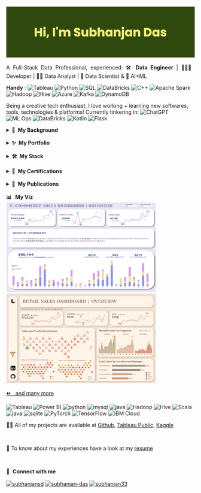 [![Social banner for Subhanjan](https://github.com/subhanjandas/subhanjandas/blob/main/banner%20(1).png)](https://www.linkedin.com/in/subhanjan-das/)

<p align="justify"> A Full-Stack Data Professional, experienced: 🛠️ <b>Data Engineer</b> | 👨🏻‍💻 Developer | 🕵🏻 Data Analyst | 🧬 Data Scientist & 🤖 AI+ML </p>


<b>Handy</b> : ![Tableau](https://img.shields.io/badge/-Tableau-000?&logo=Tableau)  ![Python](https://img.shields.io/badge/-Python-000?&logo=Python)  ![SQL](https://img.shields.io/badge/-SQL-000?&logo=MySQL)  ![DataBricks](https://img.shields.io/badge/-DataBricks-000?&logo=DataBricks) ![C++](https://img.shields.io/badge/-C++-000?&logo=c%2B%2B)  ![Apache Spark](https://img.shields.io/badge/-Apache_Spark-000?&logo=apachespark)   ![Hadoop](https://img.shields.io/badge/-Hadoop-000?&logo=apachehadoop)   ![Hive](https://img.shields.io/badge/-Hive-000?&logo=apachehive)   ![Azure](https://img.shields.io/badge/-Azure-000?&logo=google-cloud)   ![Kafka](https://img.shields.io/badge/-Kafka-000?&logo=apachekafka)  ![DynamoDB](https://img.shields.io/badge/-DynamoDB-000?&logo=Amazon%20DynamoDB)

Being a creative tech enthusiast, I love working + learning new softwares, tools, technologies & platforms! 
Currently tinkering in:
 ![ChatGPT](https://img.shields.io/badge/-AI-000?&logo=OpenAI) ![ML Ops](https://img.shields.io/badge/-ML_Ops-000?&logo=numpy) ![DataBricks](https://img.shields.io/badge/-JavaScript-000?&logo=javascript) ![Kotlin](https://img.shields.io/badge/-Kotlin-000?&logo=Kotlin) ![Flask](https://img.shields.io/badge/-Flask-000?&logo=flask)   


<details>   <summary><b> 👨 &nbsp;My&nbsp;Background </b></summary> 


<br>
<p align="justify">I am a postgrad student of Business Analytics with over a year of professional experience in eCommerce and Internet Services Industry.</p>

<p align="justify">I started in 2020 with Python, making simple data exploration projects and expanding my knowledge over time. Around mid-to-end 2021, I started to learn Machine Learning and Deep Learning concepts with Python libraries like SciKitLearn, Keras, TensorFlow to create predictive models. During this time I also started with my Analytics post graduate program and learned Big Data tools like Apache hadoop with Hive and Pig for web scraping and Business Intelligence tools like Tableau, Power BI and IBM Cognos. I am currently working at Tucows as a Customer Intelligence Researcher, building a strong foundation in data analytics and reporting.</p>

<p align="justify">Over the last year, my knowledge and experience with Business Intelligence tools have expanded, as has my interest. I am proficient in using Tableau and Power BI with Python and SQL environment, as well as Google Cloud Platform. I also have a solid understanding of Mathematics and Statistics, and am able to work with large and complex datasets. My goal with data analytics, visualization and Reporting is to help others. I enjoy being able to create something that stakeholders can use to make their decisions easier and data driven.</p>
</details>

</br>

<details>  <summary><b>✨&nbsp;&nbsp;My&nbsp;Portfolio</b></summary>
  
<br>

- **Data Visualization and Dashboarding**: ![Tableau](https://img.shields.io/badge/-Tableau-000?&logo=Tableau) ![Power BI](https://img.shields.io/badge/-PowerBI-000?&logo=PowerBI) ![Google Analytics](https://img.shields.io/badge/-GoogleAnalytics-000?&logo=GoogleAnalytics) ![Looker](https://img.shields.io/badge/-Looker-000?&logo=Looker) ![Alteryx](https://img.shields.io/badge/-Alteryx-000?&logo=Alteryx) 
  - [E-Commerce Sales Analysis | Minimal Overview Dashboard](https://public.tableau.com/views/E-CommerceSalesDashboard_16746667527820/Dashboard2?:language=en-GB&:display_count=n&:origin=viz_share_link) - <br> Built a dashboard using Tableau that analyzes credit card complaints data. The dashboard allows for a comprehensive analysis of the data through the use of custom calculations and parameters. This enables users to identify patterns and trends in the data, and make data-driven decisions. The visualizations in the dashboard are interactive and visually appealing, making it easy to understand and interpret the data. The purpose of the project is to improve customer satisfaction and reduce complaints by gaining a better understanding of the complaints data. <br/>
  - [Modern Retail Sales Dashboard | Aesthetic Light and Dark Themes](https://public.tableau.com/views/ModernRetailSalesDashboardRWFD/Main-Light?:language=en-GB&:display_count=n&:origin=viz_share_link) - <br> This Tableau dashboard presents a modern and aesthetic analysis of retail sales, with light and dark themes for user preference. Key performance indicators (KPIs) are displayed with current and previous year sparklines and min-max indicators, and users can customize the dashboard with global filters. An interactive text summary of sales by region allows for a quick and easy view of performance by location. <br/>
  - [A 100 Years of Earthquakes - Analysis of a century of Earthquakes | Story Book using Tableau](https://public.tableau.com/views/A100YearsofEarthquakeStoryboard/Dashboard1?:language=en-GB&:display_count=n&:origin=viz_share_link) - <br> This Tableau dashboard provides a comprehensive analysis of 100 years of earthquakes, presenting a visual representation of the data by year and magnitude, as well as a distribution of the earthquakes by class and magnitude. The dashboard also features an interactive earthquake map with filters for magnitude, damages, injuries, number of houses destroyed, number of missing, and number of deaths, allowing users to gain deeper insights into the impact of earthquakes over the past century. <br/>
  - [Bank and Credit Card Complaints Analysis using Tableau](https://public.tableau.com/views/BankandCreditCardComplaintsDashboard/Dashboard1?:language=en-GB&:display_count=n&:origin=viz_share_link) - <br> Built a dashboard using Tableau that analyzes credit card complaints data. The dashboard allows for a comprehensive analysis of the data through the use of custom calculations and parameters. This enables users to identify patterns and trends in the data, and make data-driven decisions. The visualizations in the dashboard are interactive and visually appealing, making it easy to understand and interpret the data. The purpose of the project is to improve customer satisfaction and reduce complaints by gaining a better understanding of the complaints data. <br/>
  - [Employee Attrition - What makes employees quit? | Futuristic Tableau and Power BI Dashboards](https://public.tableau.com/views/IBMAttritionAnalyticsDashboard/Dashboard1?:language=en-GB&:display_count=n&:origin=viz_share_link) - <br> This is an in-depth project that utilizes Tableau, Power BI, Python, Pig Latin, and Hadoop to gain a deeper understanding of IBM's workforce. The project meticulously investigates the Key Risk Indicators (KRIs) that influence employee attrition by leveraging the power of big data analysis. The project's results, in the form of recommendations, aim to aid IBM in enhancing employee retention and minimizing turnover rates. The project exemplifies the capability of advanced big data tools and visualization techniques to unveil actionable insights from large datasets. <br/>
  
- **Predictive Analytics and Machine Learning**:  ![Python](https://img.shields.io/badge/-Python-000?&logo=Python) ![TensorFlow](https://img.shields.io/badge/-TensorFlow-000?&logo=TensorFlow) ![PyTorch](https://img.shields.io/badge/-PyTorch-000?&logo=PyTorch) ![Pandas](https://img.shields.io/badge/-Pandas-000?&logo=Pandas) ![SAS](https://img.shields.io/badge/-SAS-000?&logo=SAS) ![SKLearn](https://img.shields.io/badge/-SKLearn-000?&logo=SKLearn) ![Keras](https://img.shields.io/badge/-Keras-000?&logo=Keras) ![R](https://img.shields.io/badge/-R-000?&logo=R)
  - [Artificial Neural Networks for Fraud Detection in Supply Chain Analytics: A Study on MLPClassifier and Keras](https://github.com/subhanjandas/Artificial-Neural-Networks-for-Fraud-Detection-in-Supply-Chain-Analytics-MLPClassifier-and-Keras) - <br>This study was aimed to detect fraudulent activities in the supply chain through the use of neural networks. The study focused on building two machine learning models using the MLPClassifier algorithm from the scikit-learn library and a custom neural network using the Keras library in Python. Both models were trained and tested on the DataCo Supply Chain dataset. The results showed that the custom neural network achieved an accuracy of 97.67% in detecting fraudulent transactions, demonstrating its potential to minimize financial losses for organizations.<br/>
  - [US Flight Delays Prediction Models based on Naïve Bayes, Regression Tree, and Logistic Regression Algorithms](https://github.com/subhanjandas/FlightDelays) - <br> This project uses Python and Scikit-learn library to predict flight delays in the United States using three machine learning algorithms (Naive Bayes, Regression Tree, and Logistic Regression). The data collected, preprocessed and divided into training and test sets to train and evaluate the prediction models. The Logistic Regression algorithm achieved the highest accuracy of 85.14% in predicting flight delays. The project serves as a valuable tool for airlines and airport management to improve flight schedules and reduce the number of flight delays for passengers.<br/>
  - [Predicting Housing Prices Using Multiple Linear Regression and k-NearestNeighbours (kNN)](https://github.com/subhanjandas/Predicting-Housing-Prices-Using-Multiple-Linear-Regression-and-k-NearestNeighbours-kNN) - <br> The objective of this project was to predict housing prices using two modeling techniques, multiple linear regression and k-Nearest Neighbours (kNN). The project aimed to construct accurate models to estimate real estate values by identifying relevant factors and their impact on the property's price. The multiple linear regression model was deemed to be the most suitable for prediction, with low Mean Absolute Error (MAE) and Root Mean Squared Error (RMSE). The kNN model with 10 nearest neighbors also performed well, with a low RMSE.<br/>
  - [Supermarket Organic Product Purchase Prediction - Data Mining and Modeling with SAS](https://github.com/subhanjandas/Supermarket-Organic-Product-Purchase-Prediction---Data-Mining-and-Modeling-with-SAS) - <br>
This project aimed to predict customer purchasing behavior for a supermarket's new line of organic products. Using data mining techniques, the customer loyalty program data was analyzed to identify factors affecting organic product purchases. The data was modeled using SAS Enterprise Miner to create accurate predictive models. The results of this study could assist the supermarket in understanding their customer base and effectively target marketing efforts.<br/>
  
- **DataBase Scripting, Querying and Analysis**: ![SQL](https://img.shields.io/badge/-SQL-000?&logo=MySQL) ![SQLite](https://img.shields.io/badge/-sqlite-000?&logo=sqlite) ![MariaDB](https://img.shields.io/badge/-mariadb-000?&logo=mariadb) ![Cassandra](https://img.shields.io/badge/-Cassandra-000?&logo=Cassandra) ![Neo4j](https://img.shields.io/badge/-Neo4j-000?&logo=Neo4j) ![NoSQL](https://img.shields.io/badge/-NoSQL-000?&logo=NoSQL) ![PostgreSQL](https://img.shields.io/badge/-Postgresql-000&?&logo=Postgresql)
  - [RDBMS to GraphDB - Big Data Analytics using Neo4j](https://github.com/subhanjandas/RDBMS-to-GraphDB---Big-Data-Analytics-using-Neo4j) - <br> This project involves migration from a traditional RDBMS to Neo4j for big data analytics. Using graph database technology, various business-critical questions are addressed, including identifying the employees who sold Tofu, the products sold with Tofu, the total number of products, top 5 products by sales, and the category with the highest sales. Neo4j's efficiency and effectiveness in managing big data provides valuable insights for decision making.<br/>
  - [Data Analysis for Digital Music Store using SQL](https://github.com/subhanjandas/Digital-Music-Store---Data-Analysis-using-SQL) - <br> This project is a data analysis of Chinook Digital Music Store using SQL queries and PostgreSQL database. The project aimed to identify and optimize business opportunities by analyzing customer and sales data, answering questions such as top-selling genres, top-selling artists, total value of sales by country. Data visualization techniques were used to present the results in an easy-to-understand format. <br/>
  
- **Big Data Analytics and Cloud**: ![Azure](https://img.shields.io/badge/-Azure-000?&logo=Azure&logoColor=F90) ![AWS](https://img.shields.io/badge/-AWS-000?&logo=Amazon-AWS&logoColor=F90) ![Docker](https://img.shields.io/badge/-Docker-000?&logo=Docker) ![Hadoop](https://img.shields.io/badge/-Hadoop-000?&logo=Hadoop&logoColor=F90) ![GCP](https://img.shields.io/badge/-Scala-000?&logo=Scala&logoColor=F90)
  - [Worldwide Sales Data Analysis and Exploration using Zeppelin, HDFS and Spark](https://github.com/subhanjandas/Worldwide-Sales-Data-Analysis-and-Exploration-using-Zeppelin-HDFS-and-Spark) - <br> This project aimed to analyze and understand worldwide sales data through the use of Zeppelin and HDFS. The primary objective was to utilize Spark's basic Scala commands and SQL to query and manipulate the data, providing valuable insights and findings for the customer.  <br/>
  - [User, Occupation and Movies, Ratings Data Exploration using Apache Hive](https://github.com/subhanjandas/User-Occupation-and-Movies-Ratings-Data-Exploration-using-Apache-Hive) - <br> In this project, the objective was to analyze the "User, Occupation, Movies, and Ratings" dataset using Apache Hive. The data was processed and analyzed using Hive's SQL-like query language and MapReduce framework, making it easier to handle large datasets. The focus of the analysis was to provide a comprehensive breakdown of the data and uncover key insights into user preferences and trends. <br/>
  
- **Advanced Excel, IBM SPSS Modler, IBM Cognos Analytics and Others**: ![Excel](https://img.shields.io/badge/-Excel-000?&logo=Excel&logoColor=F90) ![SPSS](https://img.shields.io/badge/-SPSS-000?&logo=SPSS) ![Cognos](https://img.shields.io/badge/-Cognos-000?&logo=Cognos)
  - [MoneyBall: Sports Predictive Analytics | Advance Excel and Data Analysis Toolpak](https://github.com/subhanjandas/MoneyBall-Sports-Predictive-Analytics-) - <br> This project used advanced Excel tools such as Solver and Data Analysis ToolPak to optimize a baseball team's lineup and maximize the expected return to risk ratio while adhering to a set salary budget. Data on over 500 players was collected, cleaned and analyzed to identify the best players and positions. Data visualization techniques were used to present the results in an easy-to-understand format. The project provided valuable insights into building a winning team within a budget constraint </br>
  - [IBM SPSS - A Comprehensive Guide to Data Analysis and Data Modeling](https://github.com/subhanjandas/IBM-SPSS---A-Comprehensive-Guide-to-Data-Analysis-and-Data-Modeling) - <br> IBM SPSS Modeler is a comprehensive data analysis and modeling tool. This repository is a compilation of exercises outlined in the "Introduction to IBM SPSS Modeler" document by IBM. It covers the essential steps of data import, preparation, visualization, and model building. The repository includes building decision trees and linear regression models, demonstrating the tool's modeling capabilities. </br>
  - [Telecomm Customer Churn - Data Modeling and Finding Main Drivers with IBM Cognos Analytics](https://github.com/subhanjandas/Data-Modelling-and-Dashboarding-with-IBM-Cognos-Analytics) - <br> In this project, IBM Cognos Analytics was used to analyze Telecomm customer churn data to determine the main drivers affecting customer churn. By answering questions such as what were the top three key drivers affecting churn, insights were gained on customer tenure with fiber optic, payment method, and internet service type. The results showed that customers with a tenure less than three months and fiber optic service, paying with electronic check, had the highest churn rate. </br>





[⏩ &nbsp; and many more](https://github.com/subhanjandas?tab=repositories) 


### 🔏 Certifications
- [Tableau Desktop Specialist](https://www.credly.com/badges/89778b70-82ae-4d4b-b349-e0349268e1da/linked_in?t=rpb0wi)
- [Advanced Google Analytics](https://analytics.google.com/analytics/academy/certificate/LKbVSa-ZSJywB_Py6hS4MA)
- [Google Analytics for Power Users](https://analytics.google.com/analytics/academy/certificate/NPdQdbnGSI61_wQVArVxbg)

### 🔬 Research Publications
- [Design of a Compact Negative-Edge Triggered T Flip-Flop in QCA Technology](https://papers.ssrn.com/sol3/papers.cfm?abstract_id=3592181) - The International Journal of Electrical Engineering and Technology (IJEET)
- [Design of Efficient Adders & Subtractors based on Quantum Dot Cellular Automata](https://www.ijraset.com/fileserve.php?FID=29022) - International Journal for Research in Applied Science and Engineering Technology (IJRASET)

</details> 

</br>

<details>  <summary><b>🛠️ &nbsp;My&nbsp;Stack&nbsp;&nbsp;</b></summary>

<br>

- **🛢 Databases** || Db2, Redis, Dynamo, MongoDB, Postgres, Cassandra

- **🧑🏻‍💻 Programming** || Python, SQL, HiveQL, SAS, Scala, Shell/UNIX, R, C

- **📶 BI Tools**|| Tableau, Power BI, Looker, Cognos, Alteryx, SAS BI, GA4

- **🔢 Big Data** || Spark, Hadoop, Hive, Sqoop, HBase, Kafka, Impala, Hue

- **💭 Azure Stack** || ADLS, Databricks, Visual Studio, Synapse, ADF, AKS

- **💭 AWS Stack** || Glue, EC2, S3, Athena, Redshift, Lambda, IAM, RDS

- **💭 GCP Stack** || BigQuery, Looker, Pub/Sub, Cloud Storage, Dataproc

- **🔗 DevOps** || Docker, Kubernetes, Jenkins, Git, Azure, YAML, JSON

- **🤖 AI/ML** || Sklearn, Pytorch, TF, Keras, AzureML, SageMaker, AutoML

- **🎯 SDLC** || SAFe® Agile, Kanban, Jira, Confluence, Scrum, Waterfall

- **📝 Code Management** || Github, BitBucket, GitLab, AWS CodeCommit

- **🧮 Mainframe** || COBOL, JCL, VSAM, DB2, TSO/ISPF, TSYS TS2®, zOS

</details> 

</br>

<details>  <summary><b>🔏 &nbsp;My&nbsp;Certifications&nbsp;</b></summary>

<br>

- [**Tableau Desktop Specialist**](https://www.credly.com/badges/89778b70-82ae-4d4b-b349-e0349268e1da/linked_in?t=rpb0wi)

- [**Advanced Google Analytics**](https://analytics.google.com/analytics/academy/certificate/LKbVSa-ZSJywB_Py6hS4MA)

- [**Google Analytics for Power Users**](https://analytics.google.com/analytics/academy/certificate/NPdQdbnGSI61_wQVArVxbg)


</details> 

</br>

<details>  <summary><b>🔬 &nbsp;My&nbsp;Publications&nbsp;</b></summary>

<br>

- [**Design of a Compact Negative-Edge Triggered T Flip-Flop in QCA Technology**](https://papers.ssrn.com/sol3/papers.cfm?abstract_id=3592181) - The International Journal of Electrical Engineering and Technology (IJEET)

- [**Design of Efficient Adders & Subtractors based on Quantum Dot Cellular Automata**](https://www.ijraset.com/fileserve.php?FID=29022) - International Journal for Research in Applied Science and Engineering Technology (IJRASET)


</details> 

</br>

<summary><b>📊  &nbsp;&nbsp;My&nbsp;Viz&nbsp;</b></summary>

<div>
  <a href="https://www.buymeacoffee.com/kevcui" target="_blank"><img src="https://github.com/subhanjandas/subhanjandas/blob/main/ezgif.com-gif-maker-ECOMM.gif" width="400" height="240" /></a>
  <a href="https://www.buymeacoffee.com/kevcui" target="_blank"><img src="https://github.com/subhanjandas/subhanjandas/blob/main/ezgif.com-gif-maker-Retail.gif" width="400" height="240" /></a>
</div> 



[⏩ &nbsp; and many more](https://public.tableau.com/app/profile/subhanjan.subhasis.das) 


<p align="left">
      <img src="https://github.com/gilbarbara/logos/blob/main/logos/tableau-icon.svg" alt="Tableau" width="65" height="65"/> 
      <img src="https://upload.wikimedia.org/wikipedia/commons/c/cf/New_Power_BI_Logo.svg" alt="Power BI" width="55" height="55"/>
      <img src="https://www.vectorlogo.zone/logos/python/python-icon.svg" alt="python" width="65" height="55"/>
      <img src="https://www.vectorlogo.zone/logos/mysql/mysql-icon.svg" alt="mysql" width="65" height="55"/>
      <img src="https://www.vectorlogo.zone/logos/google_analytics/google_analytics-icon.svg" alt="java" width="55" height="55"/>
      <img src="https://www.vectorlogo.zone/logos/apache_hadoop/apache_hadoop-icon.svg" alt="Hadoop" width="55" height="55"/> 
      <img src="https://www.vectorlogo.zone/logos/apache_hive/apache_hive-icon.svg" alt="Hive" width="55" height="55"/>
      <img src="https://www.vectorlogo.zone/logos/scala-lang/scala-lang-icon.svg" alt="Scala" width="55" height="55"/>
      <img src="https://www.vectorlogo.zone/logos/java/java-icon.svg" alt="java" width="55" height="65"/> 
      <img src="https://www.vectorlogo.zone/logos/sqlite/sqlite-icon.svg" alt="sqlite" width="55" height="55"/>
      <img src="https://www.vectorlogo.zone/logos/pytorch/pytorch-icon.svg" alt="PyTorch" width="55" height="55"/> 
      <img src="https://www.vectorlogo.zone/logos/tensorflow/tensorflow-icon.svg" alt="TensorFlow" width="55" height="55"/>
      <img src="https://www.vectorlogo.zone/logos/ibm_cloud/ibm_cloud-icon.svg" alt="IBM Cloud" width="55" height="55"/>   
</p>

👨‍💻 All of my projects are available at [Github](https://github.com/subhanjandas), [Tableau Public](https://public.tableau.com/app/profile/subhanjan.subhasis.das), [Kaggle](https://www.kaggle.com/subhanjan33)

<br>

📄 To know about my experiences have a look at my [resume](https://drive.google.com/file/d/1SdLqRDHSuqOfUta9FVp0IyWKy9VMve-s/view?usp=sharing)

<br>

🔗 &nbsp;**Connect with me**
<p align="left">
<a href="https://twitter.com/subhanjansd" target="blank"><img align="center" src="https://raw.githubusercontent.com/rahuldkjain/github-profile-readme-generator/master/src/images/icons/Social/twitter.svg" alt="subhanjansd" height="30" width="40" /></a>
<a href="https://linkedin.com/in/subhanjan-das" target="blank"><img align="center" src="https://raw.githubusercontent.com/rahuldkjain/github-profile-readme-generator/master/src/images/icons/Social/linked-in-alt.svg" alt="subhanjan-das" height="30" width="40" /></a>
<a href="https://kaggle.com/subhanjan33" target="blank"><img align="center" src="https://raw.githubusercontent.com/rahuldkjain/github-profile-readme-generator/master/src/images/icons/Social/kaggle.svg" alt="subhanjan33" height="30" width="40" /></a>
</p>
